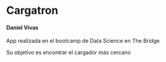 # Cargatron
#### Daniel Vivas

App realizada en el bootcamp de Data Science en The Bridge

Su objetivo es encontrar el cargador más cercano 